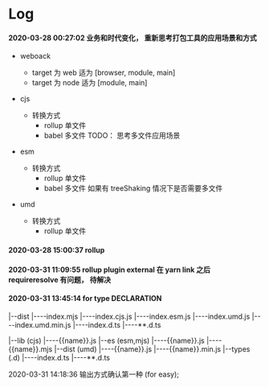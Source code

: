 # Log

#### 2020-03-28 00:27:02 业务和时代变化， 重新思考打包工具的应用场景和方式

- weboack

  - target 为 web 适为 [browser, module, main]
  - target 为 node 适为 [module, main]

- cjs

  - 转换方式
    - rollup 单文件
    - babel 多文件 TODO： 思考多文件应用场景

- esm

  - 转换方式
    - rollup 单文件
    - babel 多文件 如果有 treeShaking 情况下是否需要多文件

- umd
  - 转换方式
    - rollup 单文件

#### 2020-03-28 15:00:37 rollup

#### 2020-03-31 11:09:55 rollup plugin external 在 yarn link 之后 requireresolve 有问题， 待解决

#### 2020-03-31 13:45:14 for type DECLARATION

|--dist
|----index.mjs
|----index.cjs.js
|----index.esm.js
|----index.umd.js
|----index.umd.min.js
|----index.d.ts
|----\*\*.d.ts

|--lib (cjs)
|----{{name}}.js
|--es (esm,mjs)
|----{{name}}.js
|----{{name}}.mjs
|--dist (umd)
|----{{name}}.js
|----{{name}}.min.js
|--types (.d)
|----index.d.ts
|----\*\*.d.ts

2020-03-31 14:18:36 输出方式确认第一种 (for easy);
